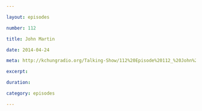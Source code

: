 ```yaml
---

layout: episodes

number: 112

title: John Martin

date: 2014-04-24

meta: http://kchungradio.org/Talking-Show/112%20Episode%20112_%20John%20Martin.mp3

excerpt: 

duration: 

category: episodes

---
```


